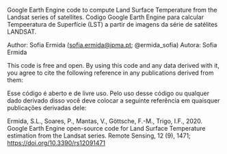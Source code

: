 Google Earth Engine code to compute Land Surface Temperature from the Landsat series of satellites.
Codigo Google Earth Engine para calcular Tempeeratura de Superfície (LST) a partir de imagens da série de satélites LANDSAT.

Author: Sofia Ermida (sofia.ermida@ipma.pt; @ermida_sofia)
Autora: Sofia Ermida

This code is free and open. 
By using this code and any data derived with it, 
you agree to cite the following reference 
in any publications derived from them:

Esse código é aberto e de livre uso.
Pelo uso desse código ou qualquer dado derivado disso você deve colocar a
seguinte referência em quaisquer publicações derivadas dele:

Ermida, S.L., Soares, P., Mantas, V., Göttsche, F.-M., Trigo, I.F., 2020. 
    Google Earth Engine open-source code for Land Surface Temperature estimation from the Landsat series.
    Remote Sensing, 12 (9), 1471; https://doi.org/10.3390/rs12091471
